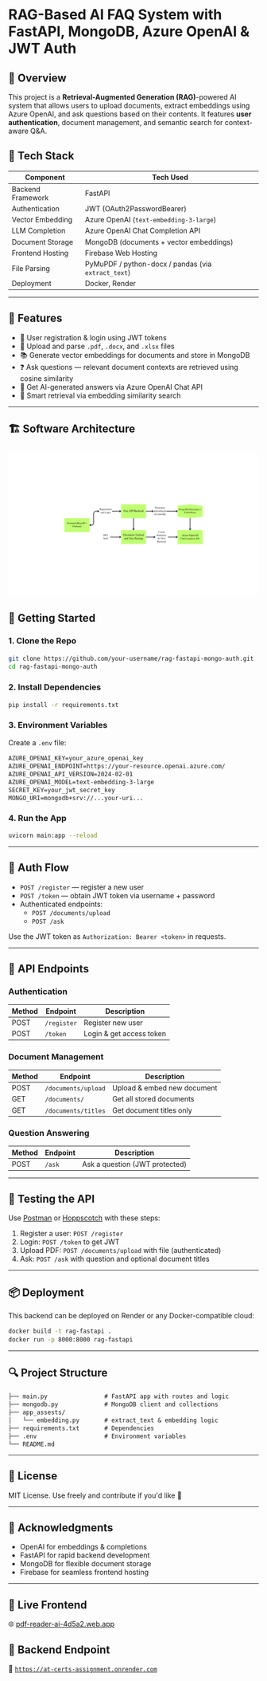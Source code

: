 # RAG-Based AI FAQ System with FastAPI, MongoDB, Azure OpenAI & JWT Auth

## 🧠 Overview
This project is a **Retrieval-Augmented Generation (RAG)**-powered AI system that allows users to upload documents, extract embeddings using Azure OpenAI, and ask questions based on their contents. It features **user authentication**, document management, and semantic search for context-aware Q&A.

## 🔧 Tech Stack

| Component            | Tech Used                                     |
|---------------------|-----------------------------------------------|
| Backend Framework   | FastAPI                                       |
| Authentication      | JWT (OAuth2PasswordBearer)                    |
| Vector Embedding    | Azure OpenAI (`text-embedding-3-large`)       |
| LLM Completion      | Azure OpenAI Chat Completion API              |
| Document Storage    | MongoDB (documents + vector embeddings)       |
| Frontend Hosting    | Firebase Web Hosting                          |
| File Parsing        | PyMuPDF / python-docx / pandas (via `extract_text`) |
| Deployment          | Docker, Render                                |

---

## 📁 Features

- 🔐 User registration & login using JWT tokens
- 📄 Upload and parse `.pdf`, `.docx`, and `.xlsx` files
- 📚 Generate vector embeddings for documents and store in MongoDB
- ❓ Ask questions — relevant document contexts are retrieved using cosine similarity
- 💬 Get AI-generated answers via Azure OpenAI Chat API
- 🧠 Smart retrieval via embedding similarity search

---

## 🏗️ Software Architecture

![Software Architecture](https://github.com/Dynamicsubham/AT_Certs_Assignment/blob/master/Fast%20API%20Backend.png)
---

## 🚀 Getting Started

### 1. Clone the Repo
```bash
git clone https://github.com/your-username/rag-fastapi-mongo-auth.git
cd rag-fastapi-mongo-auth
```

### 2. Install Dependencies
```bash
pip install -r requirements.txt
```

### 3. Environment Variables
Create a `.env` file:

```env
AZURE_OPENAI_KEY=your_azure_openai_key
AZURE_OPENAI_ENDPOINT=https://your-resource.openai.azure.com/
AZURE_OPENAI_API_VERSION=2024-02-01
AZURE_OPENAI_MODEL=text-embedding-3-large
SECRET_KEY=your_jwt_secret_key
MONGO_URI=mongodb+srv://...your-uri...
```

### 4. Run the App
```bash
uvicorn main:app --reload
```

---

## 🔐 Auth Flow
- `POST /register` — register a new user
- `POST /token` — obtain JWT token via username + password
- Authenticated endpoints:
  - `POST /documents/upload`
  - `POST /ask`

Use the JWT token as `Authorization: Bearer <token>` in requests.

---

## 📘 API Endpoints

### Authentication
| Method | Endpoint     | Description              |
|--------|--------------|--------------------------|
| POST   | `/register`  | Register new user        |
| POST   | `/token`     | Login & get access token |

### Document Management
| Method | Endpoint               | Description                  |
|--------|------------------------|------------------------------|
| POST   | `/documents/upload`    | Upload & embed new document |
| GET    | `/documents/`          | Get all stored documents     |
| GET    | `/documents/titles`    | Get document titles only     |

### Question Answering
| Method | Endpoint  | Description                       |
|--------|-----------|-----------------------------------|
| POST   | `/ask`    | Ask a question (JWT protected)    |

---

## 🧪 Testing the API
Use [Postman](https://www.postman.com/) or [Hoppscotch](https://hoppscotch.io/) with these steps:

1. Register a user: `POST /register`
2. Login: `POST /token` to get JWT
3. Upload PDF: `POST /documents/upload` with file (authenticated)
4. Ask: `POST /ask` with question and optional document titles

---

## 📦 Deployment
This backend can be deployed on Render or any Docker-compatible cloud:

```bash
docker build -t rag-fastapi .
docker run -p 8000:8000 rag-fastapi
```

---

## 🔍 Project Structure

```
├── main.py                # FastAPI app with routes and logic
├── mongodb.py             # MongoDB client and collections
├── app_assests/
│   └── embedding.py       # extract_text & embedding logic
├── requirements.txt       # Dependencies
├── .env                   # Environment variables
└── README.md
```

---

## 📄 License
MIT License. Use freely and contribute if you'd like 💙

---

## 🙌 Acknowledgments
- OpenAI for embeddings & completions
- FastAPI for rapid backend development
- MongoDB for flexible document storage
- Firebase for seamless frontend hosting

---

## 🔗 Live Frontend
🌐 [pdf-reader-ai-4d5a2.web.app](https://pdf-reader-ai-4d5a2.web.app)

## 📡 Backend Endpoint
🧠 [`https://at-certs-assignment.onrender.com`](https://at-certs-assignment.onrender.com)

